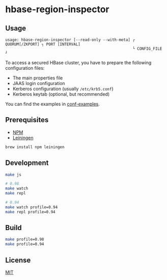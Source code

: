 # hbase-region-inspector

## Usage

```
usage: hbase-region-inspector [--read-only --with-meta] ┌ QUORUM[/ZKPORT] ┐ PORT [INTERVAL]
                                                        └ CONFIG_FILE     ┘
```

To access a secured HBase cluster, you have to prepare the following
configuration files:

- The main properties file
- JAAS login configuration
- Kerberos configuration (usually `/etc/krb5.conf`)
- Kerberos keytab (optional, but recommended)

You can find the examples in [conf-examples](conf-examples/).

## Prerequisites

- [NPM](https://www.npmjs.com/)
- [Leiningen](https://github.com/technomancy/leiningen)

```sh
brew install npm leiningen
```

## Development

```sh
make js

# 0.98
make watch
make repl

# 0.94
make watch profile=0.94
make repl profile=0.94
```

## Build

```sh
make profile=0.98
make profile=0.94
```

## License

[MIT](LICENSE)
